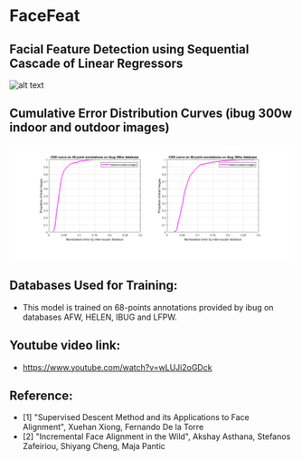 # FaceFeat
## Facial Feature Detection using Sequential Cascade of Linear Regressors
![alt text](https://github.com/vrsb2006/FaceFeat/blob/master/Results/FaceFeat.gif)
</br>
## Cumulative Error Distribution Curves (ibug 300w indoor and outdoor images)
![alt text](https://github.com/vrsb2006/FaceFeat/blob/master/Results/CED.png)

## Databases Used for Training:
* This model is trained on 68-points annotations provided by ibug on databases AFW, HELEN, IBUG and LFPW. 

## Youtube video link:
* https://www.youtube.com/watch?v=wLUJi2oGDck

## Reference: 
* [1] "Supervised Descent Method and its Applications to Face Alignment", Xuehan Xiong, Fernando De la Torre
* [2] "Incremental Face Alignment in the Wild", Akshay Asthana, Stefanos Zafeiriou, Shiyang Cheng, Maja Pantic


